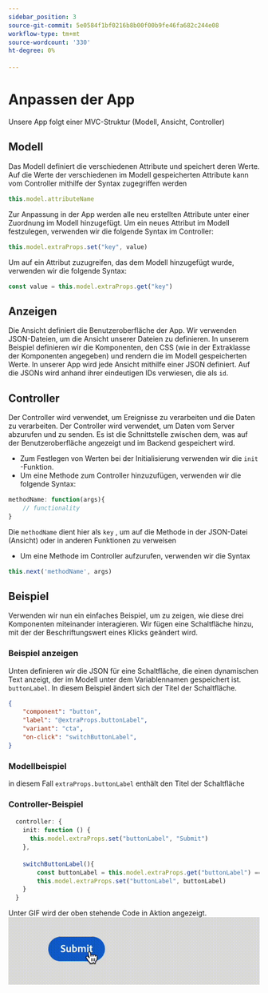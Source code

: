 ```yaml
---
sidebar_position: 3
source-git-commit: 5e0584f1bf0216b8b00f00b9fe46fa682c244e08
workflow-type: tm+mt
source-wordcount: '330'
ht-degree: 0%

---
```


# Anpassen der App

Unsere App folgt einer MVC-Struktur (Modell, Ansicht, Controller)

## Modell

Das Modell definiert die verschiedenen Attribute und speichert deren Werte. Auf die Werte der verschiedenen im Modell gespeicherten Attribute kann vom Controller mithilfe der Syntax zugegriffen werden

```typescript
this.model.attributeName
```

Zur Anpassung in der App werden alle neu erstellten Attribute unter einer Zuordnung im Modell hinzugefügt.
Um ein neues Attribut im Modell festzulegen, verwenden wir die folgende Syntax im Controller:

```typescript
this.model.extraProps.set("key", value)
```

Um auf ein Attribut zuzugreifen, das dem Modell hinzugefügt wurde, verwenden wir die folgende Syntax:

```typescript
const value = this.model.extraProps.get("key")
```

## Anzeigen

Die Ansicht definiert die Benutzeroberfläche der App. Wir verwenden JSON-Dateien, um die Ansicht unserer Dateien zu definieren. In unserem Beispiel definieren wir die Komponenten, den CSS (wie in der Extraklasse der Komponenten angegeben) und rendern die im Modell gespeicherten Werte.
In unserer App wird jede Ansicht mithilfe einer JSON definiert. Auf die JSONs wird anhand ihrer eindeutigen IDs verwiesen, die als `id`.

## Controller

Der Controller wird verwendet, um Ereignisse zu verarbeiten und die Daten zu verarbeiten. Der Controller wird verwendet, um Daten vom Server abzurufen und zu senden. Es ist die Schnittstelle zwischen dem, was auf der Benutzeroberfläche angezeigt und im Backend gespeichert wird.

- Zum Festlegen von Werten bei der Initialisierung verwenden wir die `init` -Funktion.
- Um eine Methode zum Controller hinzuzufügen, verwenden wir die folgende Syntax:

```typescript
methodName: function(args){
    // functionality
}
```

Die `methodName` dient hier als `key` , um auf die Methode in der JSON-Datei (Ansicht) oder in anderen Funktionen zu verweisen

- Um eine Methode im Controller aufzurufen, verwenden wir die Syntax

```typescript
this.next('methodName', args)
```

## Beispiel

Verwenden wir nun ein einfaches Beispiel, um zu zeigen, wie diese drei Komponenten miteinander interagieren.
Wir fügen eine Schaltfläche hinzu, mit der der Beschriftungswert eines Klicks geändert wird.

### Beispiel anzeigen

Unten definieren wir die JSON für eine Schaltfläche, die einen dynamischen Text anzeigt, der im Modell unter dem Variablennamen gespeichert ist. `buttonLabel`.
In diesem Beispiel ändert sich der Titel der Schaltfläche.

```JSON
{
    "component": "button",
    "label": "@extraProps.buttonLabel",
    "variant": "cta",
    "on-click": "switchButtonLabel",
}
```

### Modellbeispiel

in diesem Fall `extraProps.buttonLabel` enthält den Titel der Schaltfläche

### Controller-Beispiel

```typescript
  controller: {
    init: function () {
      this.model.extraProps.set("buttonLabel", "Submit")
    },

    switchButtonLabel(){
        const buttonLabel = this.model.extraProps.get("buttonLabel") === "Submit"? "Cancel" : "Submit"
        this.model.extraProps.set("buttonLabel", buttonLabel)
    }
  }
```

Unter GIF wird der oben stehende Code in Aktion angezeigt.
![basic_customization](imgs/basic_customisation.gif "Schaltfläche &quot;Grundlegende Anpassung&quot;")
